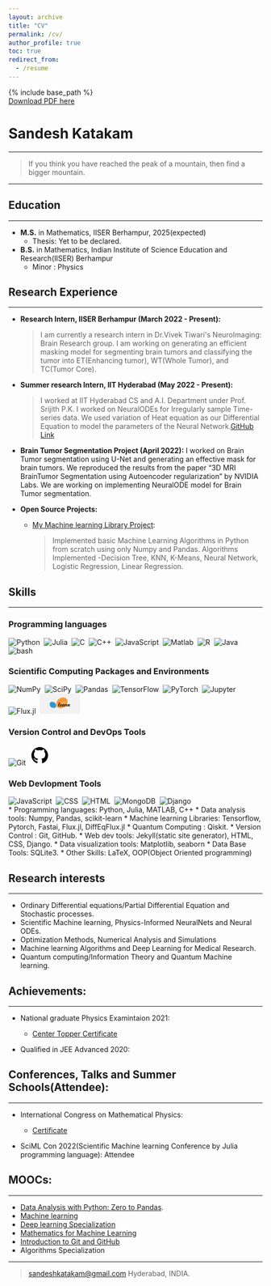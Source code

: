 ```yaml
---
layout: archive
title: "CV"
permalink: /cv/
author_profile: true
toc: true
redirect_from:
  - /resume
---
```


{% include base_path %}<br />
<a href='https://www.dropbox.com/s/96vrvq64jjqc9e8/Sandesh_Katakam_CV.pdf?dl=0'>Download PDF here</a><br />
<!-- <embed src="https://sandeshkatakam.github.io/files/pdf/sandesh_cv.pdf" type="application/pdf" width="90%" /> -->


Sandesh Katakam  
============
----

>  If you think you have reached the peak of a mountain, 
>  then find a bigger mountain.

----

## Education
<hr>

* __M.S.__ in Mathematics, IISER Berhampur, 2025(expected)
  * Thesis: Yet to be declared.
* __B.S.__ in Mathematics, Indian Institute of Science Education and Research(IISER) Berhampur
  * Minor : Physics


## Research Experience
<hr>

* **Research Intern, IISER Berhampur (March 2022 - Present):**
  > I am currently a research intern in Dr.Vivek Tiwari's NeuroImaging:
Brain Research group. I am working on generating an efficient masking
model for segmenting brain tumors and classifying the tumor into
ET(Enhancing tumor), WT(Whole Tumor), and TC(Tumor Core).

* **Summer research Intern, IIT Hyderabad (May 2022 - Present):**
  > I worked at IIT Hyderabad CS and A.I. Department under Prof. Srijith
P.K. I worked on NeuralODEs for Irregularly sample Time-series data.
We used variation of Heat equation as our Differential Equation to
model the parameters of the Neural Network.[GitHub Link](https://sandeshkatakam.github.io/My-Machine_learning-Blog/deep%20learning/neuralnetworks/jax_library/neuralodes/resnets/2022/05/31/NeuralODEs-Tutorial.html)

* **Brain Tumor Segmentation Project (April 2022):**
  I worked on Brain Tumor segmentation using U-Net and generating an
effective mask for brain tumors. We reproduced the results from the
paper “3D MRI BrainTumor Segmentation using Autoencoder
regularization” by NVIDIA Labs. We are working on implementing
NeuralODE model for Brain Tumor segmentation.

* **Open Source Projects:**
  * [My Machine learning Library Project](https://github.com/sandeshkatakam/My-ML-Library):
    > Implemented basic Machine Learning Algorithms in
Python from scratch using only Numpy and Pandas.
Algorithms Implemented -Decision Tree, KNN,
K-Means, Neural Network, Logistic Regression, Linear
Regression.

## Skills
<hr>

### Programming languages
<div>
  <img src="https://cdn.jsdelivr.net/gh/devicons/devicon/icons/python/python-original.svg" title="Python" alt="Python" width="40" height="40"/>&nbsp;
  <img src="https://cdn.jsdelivr.net/gh/devicons/devicon/icons/julia/julia-original.svg" title="Julia" alt="Julia" width="40" height="40"/>&nbsp;
  <img src="https://cdn.jsdelivr.net/gh/devicons/devicon/icons/c/c-original.svg" title="C" alt="C" width="40" height="40"/>&nbsp;
  <img src="https://cdn.jsdelivr.net/gh/devicons/devicon/icons/cplusplus/cplusplus-original.svg" title="C++" alt="C++" width="40" height="40"/>&nbsp;
  <img src="https://cdn.jsdelivr.net/gh/devicons/devicon/icons/javascript/javascript-original.svg" title="JavaScript" alt="JavaScript" width="40" height="40"/>&nbsp;
  <img src="https://cdn.jsdelivr.net/gh/devicons/devicon/icons/matlab/matlab-original.svg" title="Matlab" alt="Matlab" width="40" height="40"/>&nbsp;
  <img src="https://cdn.jsdelivr.net/gh/devicons/devicon/icons/r/r-original.svg" title="R" alt="R" width="40" height="40"/>&nbsp;
  <img src="https://cdn.jsdelivr.net/gh/devicons/devicon/icons/java/java-original.svg" title="Java" alt="Java" width="40" height="40"/>&nbsp;
  <img src="https://cdn.jsdelivr.net/gh/devicons/devicon/icons/bash/bash-plain.svg" title="bash" alt="bash" width="40" height="40"/>&nbsp;
          
  
</div>

### Scientific Computing Packages and Environments 
<div>
  <img src="https://cdn.jsdelivr.net/gh/devicons/devicon/icons/numpy/numpy-original.svg" title="NumPy" alt="NumPy" width="40" height="40"/>&nbsp;
  <img src="https://scipy.org/images/logo.svg" title="SciPy" alt="SciPy" width="40" height="40"/>&nbsp;
  <img src="https://cdn.jsdelivr.net/gh/devicons/devicon/icons/pandas/pandas-original.svg" title="Pandas" alt="Pandas" width="40" height="40"/>&nbsp;
  <img src="https://cdn.jsdelivr.net/gh/devicons/devicon/icons/tensorflow/tensorflow-original.svg" title="TensorFlow" alt="TensorFlow" width="40" height="40"/>&nbsp;
  <img src="https://upload.wikimedia.org/wikipedia/commons/1/10/PyTorch_logo_icon.svg" title="PyTorch" alt="PyTorch" width="40" height="40"/>&nbsp;
  <img src="https://cdn.jsdelivr.net/gh/devicons/devicon/icons/jupyter/jupyter-original-wordmark.svg" title="Jupyter" alt="Jupyter" width="40" height="40"/>&nbsp;
  <img src="https://fluxml.ai/Flux.jl/stable/assets/logo.png" title="Flux.jl" alt="Flux.jl" width="80" height="40"/>&nbsp;
  <img src="/images/scikit-learn.png" title="Flux.jl" alt="Flux.jl" width="80" height="40"/>&nbsp;
</div>

### Version Control and DevOps Tools 
<div>
  <img src="/images/gitlogo.jpeg" title="Git" alt="Git" width="40" height="40"/>&nbsp;
  <img src="/images/githublogo.png" title="GitHub" alt="GitHub" width="40" height="40"/>&nbsp;
</div>

### Web Devlopment Tools  
<div>
  <img src="https://cdn.jsdelivr.net/gh/devicons/devicon/icons/javascript/javascript-original.svg" title="JavaScript" alt="JavaScript" width="40" height="40"/>&nbsp;
  <img src="https://cdn.jsdelivr.net/gh/devicons/devicon/icons/css3/css3-original-wordmark.svg" title="CSS" alt="CSS" width="40" height="40"/>&nbsp;
  <img src="https://cdn.jsdelivr.net/gh/devicons/devicon/icons/html5/html5-original-wordmark.svg" title="HTML5" alt="HTML" width="40" height="40"/>&nbsp;
  <img src="/images/mongodblogo.jpeg" title="MongoDB" alt="MongoDB" width="80" height="40"/>&nbsp;
  <img src="https://cdn.jsdelivr.net/gh/devicons/devicon/icons/django/django-plain.svg" title="Django" alt="Django" width="50" height="40"/>&nbsp;
          
</div>
* Programming languages: Python, Julia, MATLAB, C++
* Data analysis tools: Numpy, Pandas, scikit-learn
* Machine learning Libraries:  Tensorflow, Pytorch, Fastai, Flux.jl, DiffEqFlux.jl
* Quantum Computing : Qiskit.
* Version Control : Git, GitHub.
* Web dev tools: Jekyll(static site generator), HTML, CSS, Django.
* Data visualization tools: Matplotlib, seaborn
* Data Base Tools: SQLite3.
* Other Skills: LaTeX, OOP(Object Oriented programming)

## Research interests
<hr>

* Ordinary Differential equations/Partial Differential Equation and Stochastic processes.
* Scientific Machine learning, Physics-Informed NeuralNets and Neural ODEs.
* Optimization Methods, Numerical Analysis and Simulations
*  Machine learning Algorithms and Deep Learning for Medical Research.
* Quantum computing/Information Theory and Quantum Machine learning.


## Achievements:
<hr>

* National graduate Physics Examintaion 2021:  
  * [Center Topper Certificate](https://drive.google.com/file/d/1T1zBHhxItLTdXpi7-AffbiSNcM0oltBV/view?usp=sharing)  

* Qualified in JEE Advanced 2020:  

## Conferences, Talks and Summer Schools(Attendee):
<hr>

* International Congress on Mathematical Physics:
  * [Certificate](https://drive.google.com/file/d/1bEbMV4FJnXpocoT2GSPFEhWP8e5emywi/view?usp=sharing)  


* SciML Con 2022(Scientific Machine learning Conference by Julia programming language): Attendee

## MOOCs:
<hr>

* [Data Analysis with Python: Zero to Pandas](https://drive.google.com/file/d/1Y3-A7VCPIkVyOlYTC4-Acf5VD_9JJH_L/view?usp=sharing).
* [Machine learning](https://drive.google.com/file/d/1Giafic7qIe1O4UcWVz3ueT-lvrx-s-8D/view?usp=sharing) 
* [Deep learning Specialization](https://drive.google.com/file/d/1GKMuHj2QSULztLGGQVW41qXAxUIw2G4v/view?usp=sharing)
* [Mathematics for Machine Learning](https://drive.google.com/file/d/19BvOhxBM0JO2UcSMG67bxlYVSE2Y3mKE/view?usp=sharing)
* [Introduction to Git and GitHub](https://drive.google.com/file/d/16-tCWsHgVi0UXp5KuAk-ClImJ2UyEwTU/view?usp=sharing)
* Algorithms Specialization



----

> <sandeshkatakam@gmail.com>
> Hyderabad, INDIA.
